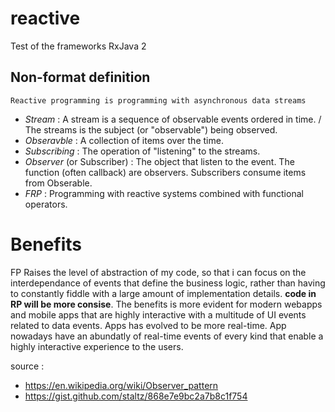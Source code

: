 # reactive
Test of the frameworks RxJava 2

## Non-format definition
`Reactive programming is programming with asynchronous data streams`
- _Stream_ : A stream is a sequence of observable events ordered in time. / The streams is the subject (or "observable") being observed.
- _Obseravble_ : A collection of items over the time.
- _Subscribing_ : The operation of "listening" to the streams.
- _Observer_ (or Subscriber) : The object that listen to the event. The function (often callback) are observers. Subscribers consume items from Obserable.
- _FRP_ : Programming with reactive systems combined with functional operators.

# Benefits
FP Raises the level of abstraction of my code, so that i can focus on the interdependance of events that define the business logic, rather than having to constantly fiddle with a large amount of implementation details. __code in RP will be more consise__.
The benefits is more evident for modern webapps and mobile apps that are highly interactive with a multitude of UI events related to data events. Apps has evolved to be more real-time. App nowadays have an abundatly of real-time events of every kind that enable a highly interactive experience to the users.

source :
- https://en.wikipedia.org/wiki/Observer_pattern
- https://gist.github.com/staltz/868e7e9bc2a7b8c1f754
